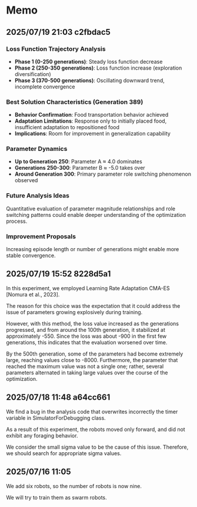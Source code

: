 # Memo

## 2025/07/19 21:03 c2fbdac5

### Loss Function Trajectory Analysis

- **Phase 1 (0-250 generations)**: Steady loss function decrease
- **Phase 2 (250-350 generations)**: Loss function increase (exploration diversification)
- **Phase 3 (370-500 generations)**: Oscillating downward trend, incomplete convergence

### Best Solution Characteristics (Generation 389)

- **Behavior Confirmation**: Food transportation behavior achieved
- **Adaptation Limitations**: Response only to initially placed food, insufficient adaptation to repositioned food
- **Implications**: Room for improvement in generalization capability

### Parameter Dynamics

- **Up to Generation 250**: Parameter A ≈ 4.0 dominates
- **Generations 250-300**: Parameter B ≈ -5.0 takes over
- **Around Generation 300**: Primary parameter role switching phenomenon observed

### Future Analysis Ideas

Quantitative evaluation of parameter magnitude relationships and role switching patterns could enable deeper understanding of the optimization process.

### Improvement Proposals

Increasing episode length or number of generations might enable more stable convergence.

## 2025/07/19 15:52 8228d5a1

In this experiment, we employed Learning Rate Adaptation CMA-ES [Nomura et al., 2023].

The reason for this choice was the expectation that it could address the issue of parameters growing explosively during
training.

However, with this method, the loss value increased as the generations progressed, and from around the 100th generation,
it stabilized at approximately -550. Since the loss was about -900 in the first few generations, this indicates that the
evaluation worsened over time.

By the 500th generation, some of the parameters had become extremely large, reaching values close to -8000. Furthermore,
the parameter that reached the maximum value was not a single one; rather, several parameters alternated in taking large
values over the course of the optimization.

## 2025/07/18 11:48 a64cc661

We find a bug in the analysis code that overwrites incorrectly the timer variable in SimulatorForDebugging class.

As a result of this experiment, the robots moved only forward, and did not exhibit any foraging behavior.

We consider the small sigma value to be the cause of this issue. Therefore, we should search for appropriate sigma
values.

## 2025/07/16 11:05

We add six robots, so the number of robots is now nine.

We will try to train them as swarm robots.
